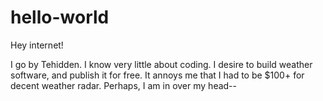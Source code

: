 # hello-world

Hey internet!

I go by Tehidden. 
I know very little about coding.
I desire to build weather software, and publish it for free.
It annoys me that I had to be $100+ for decent weather radar.
Perhaps, I am in over my head--
